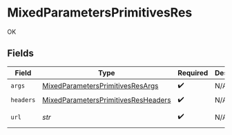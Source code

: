 # MixedParametersPrimitivesRes

OK


## Fields

| Field                                                                                                 | Type                                                                                                  | Required                                                                                              | Description                                                                                           | Example                                                                                               |
| ----------------------------------------------------------------------------------------------------- | ----------------------------------------------------------------------------------------------------- | ----------------------------------------------------------------------------------------------------- | ----------------------------------------------------------------------------------------------------- | ----------------------------------------------------------------------------------------------------- |
| `args`                                                                                                | [MixedParametersPrimitivesResArgs](../../models/operations/mixedparametersprimitivesresargs.md)       | :heavy_check_mark:                                                                                    | N/A                                                                                                   |                                                                                                       |
| `headers`                                                                                             | [MixedParametersPrimitivesResHeaders](../../models/operations/mixedparametersprimitivesresheaders.md) | :heavy_check_mark:                                                                                    | N/A                                                                                                   |                                                                                                       |
| `url`                                                                                                 | *str*                                                                                                 | :heavy_check_mark:                                                                                    | N/A                                                                                                   | http://localhost:35123/anything/mixedParams/path/pathValue?queryStringParam=queryValue                |